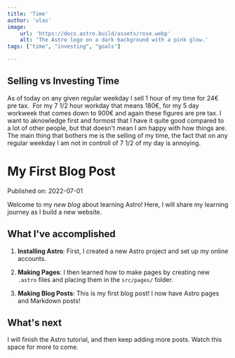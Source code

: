 ```yaml
---
title: 'Time'
author: 'ulas'
image:
    url: 'https://docs.astro.build/assets/rose.webp'
    alt: 'The Astro logo on a dark background with a pink glow.'
tags: ["time", "investing", "goals"]

---
```


## Selling vs Investing Time
As of today on any given regular weekday I sell 1 hour of my time for 24€ pre tax.  For my 7 1/2 hour workday that means 180€, for my 5 day workweek that comes down to 900€ and again these figures are pre tax. I want to aknowledge first and formost that I have it quite good compared to a lot of other people, but that doesn't mean I am happy with how things are. The main thing that bothers me is the selling of my time, the fact that on any regular weekday I am not in controll of 7 1/2 of my day is annoying. 


# My First Blog Post

Published on: 2022-07-01

Welcome to my _new blog_ about learning Astro! Here, I will share my learning journey as I build a new website.

## What I've accomplished

1. **Installing Astro**: First, I created a new Astro project and set up my online accounts.

2. **Making Pages**: I then learned how to make pages by creating new `.astro` files and placing them in the `src/pages/` folder.

3. **Making Blog Posts**: This is my first blog post! I now have Astro pages and Markdown posts!

## What's next

I will finish the Astro tutorial, and then keep adding more posts. Watch this space for more to come.